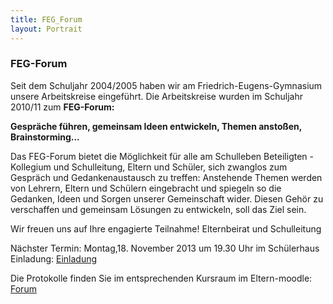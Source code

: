 ```yaml
---
title: FEG_Forum
layout: Portrait
---
```


### FEG-Forum

Seit dem Schuljahr 2004/2005 haben wir am Friedrich-Eugens-Gymnasium  unsere Arbeitskreise eingeführt.
Die Arbeitskreise wurden im  Schuljahr 2010/11 zum 
<strong>
  FEG-Forum:
</strong>

<strong>
  Gespräche führen, gemeinsam Ideen entwickeln, Themen anstoßen, Brainstorming...
</strong>

Das FEG-Forum bietet die Möglichkeit für alle am Schulleben Beteiligten - Kollegium und Schulleitung, Eltern und Schüler, sich zwanglos zum Gespräch und Gedankenaustausch zu treffen:
Anstehende Themen werden von Lehrern, Eltern
und Schülern eingebracht und spiegeln so die Gedanken, Ideen und Sorgen unserer Gemeinschaft wider. Diesen Gehör zu verschaffen und gemeinsam Lösungen zu entwickeln, soll das Ziel sein. 

Wir freuen uns auf Ihre engagierte Teilnahme!
Elternbeirat und Schulleitung 

Nächster Termin: Montag,18. November 2013 um 19.30 Uhr im Schülerhaus
Einladung: 
<a href="http://feg.cdnconnect.com/pdf/FEG-Forum.pdf" target="_blank">
  <i class="fa fa-cloud-download">
  </i>
  Einladung
</a>

Die Protokolle finden Sie im entsprechenden Kursraum im Eltern-moodle: 
<a href="http://eltern-moodle.feg-stuttgart.de/moodle/course/view.php?id=4" target="_blank">
  <i class="fa fa-external-link">
  </i>
  Forum
</a>
